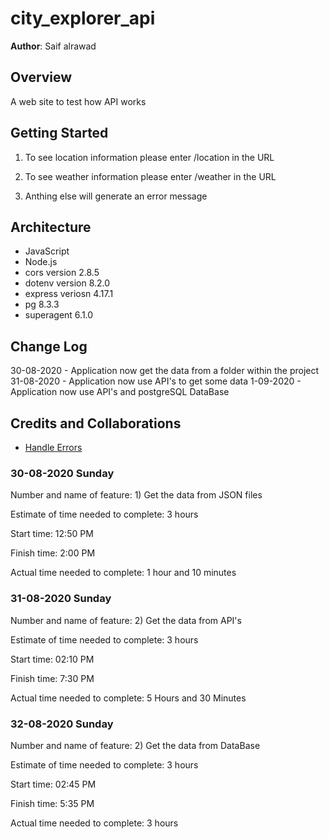 # city_explorer_api

**Author**: Saif alrawad

## Overview

A web site to test how API works

## Getting Started

1. To see location information please enter /location in the URL

1. To see weather information please enter /weather in the URL

1. Anthing else will generate an error message

## Architecture

- JavaScript
- Node.js
- cors version 2.8.5
- dotenv version 8.2.0
- express veriosn 4.17.1
- pg 8.3.3
- superagent 6.1.0

## Change Log

30-08-2020 - Application now get the data from a folder within the project
31-08-2020 - Application now use API's to get some data
1-09-2020 - Application now use API's and postgreSQL DataBase

## Credits and Collaborations

- [Handle Errors](https://levelup.gitconnected.com/how-to-handle-errors-in-an-express-and-node-js-app-cb4fe2907ed9)

### 30-08-2020 Sunday

Number and name of feature: 1) Get the data from JSON files

Estimate of time needed to complete: 3 hours

Start time: 12:50 PM

Finish time: 2:00 PM

Actual time needed to complete: 1 hour and 10 minutes

### 31-08-2020 Sunday

Number and name of feature: 2) Get the data from API's

Estimate of time needed to complete: 3 hours

Start time: 02:10 PM

Finish time: 7:30 PM

Actual time needed to complete: 5 Hours and 30 Minutes

### 32-08-2020 Sunday

Number and name of feature: 2) Get the data from DataBase

Estimate of time needed to complete: 3 hours

Start time: 02:45 PM

Finish time: 5:35 PM

Actual time needed to complete: 3 hours
